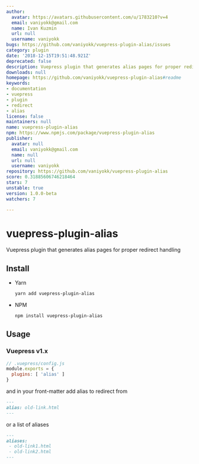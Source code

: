 ```yaml
---
author:
  avatar: https://avatars.githubusercontent.com/u/1783210?v=4
  email: vaniyokk@gmail.com
  name: Ivan Kuzmin
  url: null
  username: vaniyokk
bugs: https://github.com/vaniyokk/vuepress-plugin-alias/issues
category: plugin
date: '2018-12-15T19:51:48.921Z'
deprecated: false
description: Vuepress plugin that generates alias pages for proper redirect handling
downloads: null
homepage: https://github.com/vaniyokk/vuepress-plugin-alias#readme
keywords:
- documentation
- vuepress
- plugin
- redirect
- alias
license: false
maintainers: null
name: vuepress-plugin-alias
npm: https://www.npmjs.com/package/vuepress-plugin-alias
publisher:
  avatar: null
  email: vaniyokk@gmail.com
  name: null
  url: null
  username: vaniyokk
repository: https://github.com/vaniyokk/vuepress-plugin-alias
score: 0.31885606746218464
stars: 7
unstable: true
version: 1.0.0-beta
watchers: 7

---
```


# vuepress-plugin-alias
Vuepress plugin that generates alias pages for proper redirect handling

## Install

* Yarn

  ```sh
  yarn add vuepress-plugin-alias
  ```
* NPM

  ```sh
  npm install vuepress-plugin-alias
  ```

## Usage

### Vuepress v1.x

```js
// .vuepress/config.js
module.exports = {
  plugins: [ 'alias' ]
}
```

and in your front-matter add alias to redirect from

```md
---
alias: old-link.html
---
```
or a list of aliases
```md
---
aliases: 
 - old-link1.html
 - old-link2.html
---
```

